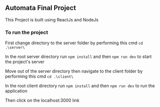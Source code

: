 ## Automata Final Project

This Project is built using ReactJs and NodeJs

### To run the project

First change directory to the
server folder by performing this cmd `cd .\server\`

In the root server directory run `npm install` and then `npm run dev`
to start the project's server

Move out of the server directory
then navigate to the client folder
by performing this cmd `cd .\client\`

In the root client directory run `npm install` and then `npm run dev`
to run the application

Then click on the localhost:3000 link
